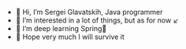 - 👋 Hi, I’m Sergei Glavatskih, Java programmer
- 👀 I’m interested in a lot of things, but as for now ↙️
- 🌱 I’m deep learning Spring🌿
- 🙏 Hope very much I will survive it
